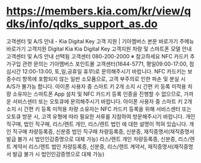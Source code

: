 # https://members.kia.com/kr/view/qdks/info/qdks_support_as.do

고객센터 및 A/S 안내 - Kia Digital Key 고객 지원 | 기아멤버스
본문 바로가기
주메뉴 바로가기
고객지원
Digital Kia
Kia Digital Key
고객지원
차량 및 스마트폰 모델 안내
고객센터 및 A/S 안내
선택됨
고객센터 080-200-2000
※ 참고하세요
NFC 카드키 추가구입 관련 문의는 기아멤버스 포인트몰 고객센터(1644-5771, 평일09:00-17:00, 점심시간 12:00-13:00, 토,일,공휴일 휴무)로 
                            문의해주시기 바랍니다.
NFC 카드키는 보증수리 항목에 포함되지 않는 일반 소모품으로, 고객 부주의로 인한 파손 및 분실 시 A/S가 불가능 합니다.
아이폰 사용자 중 스마트 키 2개 소지 시 간편 키 등록 미적용 차량 소유자는 스마트폰 App 설치 및 NFC 카드키 등록 인증을 진행할 수 없으므로, 가까운 서비스센터 또는 오토큐에 문의해주시기 바랍니다.
아이폰 사용자 중 스마트 키 2개 소지 시 간편 키 등록 미적용 차량 소유자는 NFC 카드키 등록을 위해 서비스센터 또는 오토큐 방문 시, 고객 유형에 따라 필요한 서류를 지참하여 방문해주시기 바랍니다.
개인 직구매, 법인 직구매, 리스/렌트 개인, 리스/렌트 법인 에 대한 설명이 적혀 있습니다.
개인 직구매
차량등록증, 신분증
법인 직구매
차량등록증, 신분증, 재직증명서(재직증명서 발급 불가 시 법인인감증명으로 대체 가능)
리스/렌트 개인
차량등록증, 신분증, 리스/렌트 계약서
리스/렌트 법인
차량등록증, 신분증, 리스/렌트 계약서, 재직증명서(재직증명서 발급 불가 시 법인인감증명으로 대체 가능)